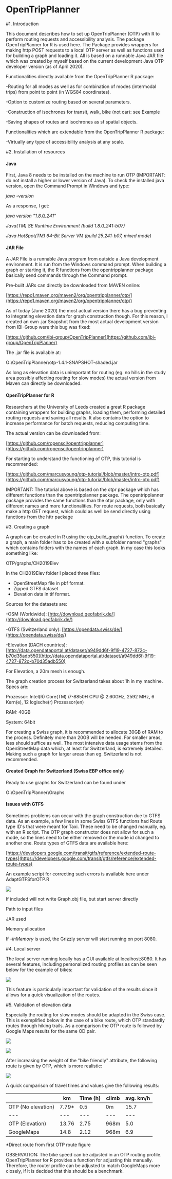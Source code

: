 
# OpenTripPlanner

#1. Introduction

This document describes how to set up OpenTripPlanner (OTP) with R to perform routing requests and accessibility analysis. The package OpenTripPlanner for R is used here. The Package provides wrappers for making http POST requests to a local OTP server as well as functions used for building a graph and loading it. All is based on a runnable Java JAR file which was created by myself based on the current development Java OTP developer version (as of April 2020).

Functionalities directly available from the OpenTripPlanner R package:

-Routing for all modes as well as for combination of modes (intermodal trips) from point to point (in WGS84 coordinates).

-Option to customize routing based on several parameters.

-Construction of isochrones for transit, walk, bike (not car): see Example

-Saving shapes of routes and isochrones as sf spatial objects.

Functionalities which are extendable from the OpenTripPlanner R package:

-Virtually any type of accessibility analysis at any scale.

#2. Installation of resources

#### Java

First, Java 8 needs to be installed on the machine to run OTP (IMPORTANT: do not install a higher or lower version of Java). To check the installed java version, open the Command Prompt in Windows and type:

_java -version_

As a response, I get:

_java version &quot;1.8.0\_241&quot;_

_Java(TM) SE Runtime Environment (build 1.8.0\_241-b07)_

_Java HotSpot(TM) 64-Bit Server VM (build 25.241-b07, mixed mode)_

#### JAR File

A JAR File is a runnable Java program from outside a Java development environment. It is run from the Windows command prompt. When building a graph or starting it, the R functions from the opentripplanner package basically send commands through the Command prompt.

Pre-built JARs can directly be downloaded from MAVEN online:

[https://repo1.maven.org/maven2/org/opentripplanner/otp/](https://repo1.maven.org/maven2/org/opentripplanner/otp/)

As of today (June 2020) the most actual version there has a bug preventing to integrating elevation data for graph construction though. For this reason, I created an own .jar Snapshot from the most actual development version from IBI-Group were this bug was fixed:

[https://github.com/ibi-group/OpenTripPlanner](https://github.com/ibi-group/OpenTripPlanner)

The .jar file is available at:

O:\OpenTripPlanner\otp-1.4.1-SNAPSHOT-shaded.jar

As long as elevation data is unimportant for routing (eg. no hills in the study area possibly affecting routing for slow modes) the actual version from Maven can directly be downloaded.


#### OpenTripPlanner for R

Researchers at the University of Leeds created a great R package containing wrappers for building graphs, loading them, performing detailed routing requests and saving all results. It also contains the option to increase performance for batch requests, reducing computing time.

The actual version can be downloaded from:

[https://github.com/ropensci/opentripplanner](https://github.com/ropensci/opentripplanner)

For starting to understand the functioning of OTP, this tutorial is recommended:

[https://github.com/marcusyoung/otp-tutorial/blob/master/intro-otp.pdf](https://github.com/marcusyoung/otp-tutorial/blob/master/intro-otp.pdf)

IMPORTANT: The tutorial above is based on the otpr package which has different functions than the opentripplanner package. The opentripplanner package provides the same functions than the otpr package, only with different names and more functionalities. For route requests, both basically make a http GET request, which could as well be send directly using functions from the httr package


#3. Creating a graph

A graph can be created in R using the otp\_build\_graph() function. To create a graph, a main folder has to be created with a subfolder named &quot;graphs&quot; which contains folders with the names of each graph. In my case this looks something like:

OTP/graphs/CH2019Elev

In the CH2019Elev folder I placed three files:

- OpenStreetMap file in pbf format.
- Zipped GTFS dataset
- Elevation data in tif format.

Sources for the datasets are:

-OSM (Worldwide): [http://download.geofabrik.de/](http://download.geofabrik.de/)

-GTFS (Switzerland only): [https://opendata.swiss/de/](https://opendata.swiss/de/)

-Elevation (DACH countries): [http://data.opendataportal.at/dataset/a949dd6f-9f19-4727-872c-b70d35adb550](http://data.opendataportal.at/dataset/a949dd6f-9f19-4727-872c-b70d35adb550)

For Elevation, a 20m mesh is enough.

The graph creation process for Switzerland takes about 1h in my machine. Specs are:

Prozessor: Intel(R) Core(TM) i7-8850H CPU @ 2.60GHz, 2592 MHz, 6 Kern(e), 12 logische(r) Prozessor(en)

RAM: 40GB

System: 64bit

For creating a Swiss graph, it is recommended to allocate 30GB of RAM to the process. Definitely more than 20GB will be needed. For smaller areas, less should suffice as well. The most intensive data usage stems from the OpenStreetMap data which, at least for Switzerland, is extremely detailed. Making such a graph for larger areas than eg. Switzerland is not recommended.

#### Created Graph for Switzerland (Swiss EBP office only)
Ready to use graphs for Switzerland can be found under 

O:\OpenTripPlanner\Graphs


#### Issues with GTFS

Sometimes problems can occur with the graph construction due to GTFS data. As an example, a few lines in some Swiss GTFS functions had Route type ID&#39;s that were meant for Taxi. These need to be changed manually, eg. with an R script. The OTP graph constructor does not allow for such a mode, so the lines need to be either removed or the mode id changed to another one. Route types of GTFS data are available here:

[https://developers.google.com/transit/gtfs/reference/extended-route-types](https://developers.google.com/transit/gtfs/reference/extended-route-types)

An example script for correcting such errors is available here under AdaptGTFSforOTP.R


![](Images/1.JPG)

If included will not write Graph.obj file, but start server directly

Path to input files

JAR used

Memory allocation

If _-inMemory_ is used, the Grizzly server will start running on port 8080.


#4. Local server

The local server running locally has a GUI available at localhost:8080. It has several features, including personalized routing profiles as can be seen below for the example of bikes:

![](Images/2.JPG)

This feature is particularly important for validation of the results since it allows for a quick visualization of the routes.


#5. Validation of elevation data

Especially the routing for slow modes should be adapted in the Swiss case. This is exemplified below in the case of a bike route, which OTP standardly routes through hiking trails. As a comparison the OTP route is followed by Google Maps results for the same OD pair.

![](Images/3.JPG)

![](Images/4.JPG)

After increasing the weight of the &quot;bike friendly&quot; attribute, the following route is given by OTP, which is more realistic:

![](Images/5.JPG)

A quick comparison of travel times and values give the following results:

|   | km | Time (h) | climb | avg. km/h |
| --- | --- | --- | --- | --- |
| OTP (No elevation) | 7.79\* | 0.5 | 0m | 15.7 |
| --- | --- | --- | --- | --- |
| OTP (Elevation) | 13.76 | 2.75 | 968m | 5.0 |
| GoogleMaps | 14.8 | 2.12 | 968m | 6.9 |

\*Direct route from first OTP route figure

OBSERVATION: The bike speed can be adjusted in an OTP routing profile. OpenTripPlanner for R provides a function for adjusting this manually. Therefore, the router profile can be adjusted to match GoogleMaps more closely, if it is decided that this should be a benchmark.


